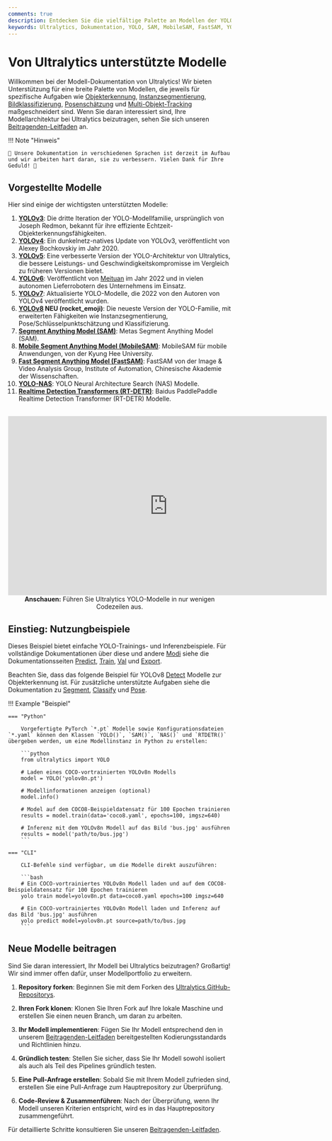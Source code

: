 ```yaml
---
comments: true
description: Entdecken Sie die vielfältige Palette an Modellen der YOLO-Familie, SAM, MobileSAM, FastSAM, YOLO-NAS und RT-DETR, die von Ultralytics unterstützt werden. Beginnen Sie mit Beispielen für die CLI- und Python-Nutzung.
keywords: Ultralytics, Dokumentation, YOLO, SAM, MobileSAM, FastSAM, YOLO-NAS, RT-DETR, Modelle, Architekturen, Python, CLI
---
```


# Von Ultralytics unterstützte Modelle

Willkommen bei der Modell-Dokumentation von Ultralytics! Wir bieten Unterstützung für eine breite Palette von Modellen, die jeweils für spezifische Aufgaben wie [Objekterkennung](../tasks/detect.md), [Instanzsegmentierung](../tasks/segment.md), [Bildklassifizierung](../tasks/classify.md), [Posenschätzung](../tasks/pose.md) und [Multi-Objekt-Tracking](../modes/track.md) maßgeschneidert sind. Wenn Sie daran interessiert sind, Ihre Modellarchitektur bei Ultralytics beizutragen, sehen Sie sich unseren [Beitragenden-Leitfaden](../../help/contributing.md) an.

!!! Note "Hinweis"

    🚧 Unsere Dokumentation in verschiedenen Sprachen ist derzeit im Aufbau und wir arbeiten hart daran, sie zu verbessern. Vielen Dank für Ihre Geduld! 🙏

## Vorgestellte Modelle

Hier sind einige der wichtigsten unterstützten Modelle:

1. **[YOLOv3](yolov3.md)**: Die dritte Iteration der YOLO-Modellfamilie, ursprünglich von Joseph Redmon, bekannt für ihre effiziente Echtzeit-Objekterkennungsfähigkeiten.
2. **[YOLOv4](yolov4.md)**: Ein dunkelnetz-natives Update von YOLOv3, veröffentlicht von Alexey Bochkovskiy im Jahr 2020.
3. **[YOLOv5](yolov5.md)**: Eine verbesserte Version der YOLO-Architektur von Ultralytics, die bessere Leistungs- und Geschwindigkeitskompromisse im Vergleich zu früheren Versionen bietet.
4. **[YOLOv6](yolov6.md)**: Veröffentlicht von [Meituan](https://about.meituan.com/) im Jahr 2022 und in vielen autonomen Lieferrobotern des Unternehmens im Einsatz.
5. **[YOLOv7](yolov7.md)**: Aktualisierte YOLO-Modelle, die 2022 von den Autoren von YOLOv4 veröffentlicht wurden.
6. **[YOLOv8](yolov8.md) NEU (rocket_emoji)**: Die neueste Version der YOLO-Familie, mit erweiterten Fähigkeiten wie Instanzsegmentierung, Pose/Schlüsselpunktschätzung und Klassifizierung.
7. **[Segment Anything Model (SAM)](sam.md)**: Metas Segment Anything Model (SAM).
8. **[Mobile Segment Anything Model (MobileSAM)](mobile-sam.md)**: MobileSAM für mobile Anwendungen, von der Kyung Hee University.
9. **[Fast Segment Anything Model (FastSAM)](fast-sam.md)**: FastSAM von der Image & Video Analysis Group, Institute of Automation, Chinesische Akademie der Wissenschaften.
10. **[YOLO-NAS](yolo-nas.md)**: YOLO Neural Architecture Search (NAS) Modelle.
11. **[Realtime Detection Transformers (RT-DETR)](rtdetr.md)**: Baidus PaddlePaddle Realtime Detection Transformer (RT-DETR) Modelle.

<p align="center">
  <br>
  <iframe width="720" height="405" src="https://www.youtube.com/embed/MWq1UxqTClU?si=nHAW-lYDzrz68jR0"
    title="YouTube-Video-Player" frameborder="0"
    allow="accelerometer; autoplay; clipboard-write; encrypted-media; gyroscope; picture-in-picture; web-share"
    allowfullscreen>
  </iframe>
  <br>
  <strong>Anschauen:</strong> Führen Sie Ultralytics YOLO-Modelle in nur wenigen Codezeilen aus.
</p>

## Einstieg: Nutzungbeispiele

Dieses Beispiel bietet einfache YOLO-Trainings- und Inferenzbeispiele. Für vollständige Dokumentationen über diese und andere [Modi](../modes/index.md) siehe die Dokumentationsseiten [Predict](../modes/predict.md),  [Train](../modes/train.md), [Val](../modes/val.md) und [Export](../modes/export.md).

Beachten Sie, dass das folgende Beispiel für YOLOv8 [Detect](../tasks/detect.md) Modelle zur Objekterkennung ist. Für zusätzliche unterstützte Aufgaben siehe die Dokumentation zu [Segment](../tasks/segment.md), [Classify](../tasks/classify.md) und [Pose](../tasks/pose.md).

!!! Example "Beispiel"

    === "Python"

        Vorgefertigte PyTorch `*.pt` Modelle sowie Konfigurationsdateien `*.yaml` können den Klassen `YOLO()`, `SAM()`, `NAS()` und `RTDETR()` übergeben werden, um eine Modellinstanz in Python zu erstellen:

        ```python
        from ultralytics import YOLO

        # Laden eines COCO-vortrainierten YOLOv8n Modells
        model = YOLO('yolov8n.pt')

        # Modellinformationen anzeigen (optional)
        model.info()

        # Model auf dem COCO8-Beispieldatensatz für 100 Epochen trainieren
        results = model.train(data='coco8.yaml', epochs=100, imgsz=640)

        # Inferenz mit dem YOLOv8n Modell auf das Bild 'bus.jpg' ausführen
        results = model('path/to/bus.jpg')
        ```

    === "CLI"

        CLI-Befehle sind verfügbar, um die Modelle direkt auszuführen:

        ```bash
        # Ein COCO-vortrainiertes YOLOv8n Modell laden und auf dem COCO8-Beispieldatensatz für 100 Epochen trainieren
        yolo train model=yolov8n.pt data=coco8.yaml epochs=100 imgsz=640

        # Ein COCO-vortrainiertes YOLOv8n Modell laden und Inferenz auf das Bild 'bus.jpg' ausführen
        yolo predict model=yolov8n.pt source=path/to/bus.jpg
        ```

## Neue Modelle beitragen

Sind Sie daran interessiert, Ihr Modell bei Ultralytics beizutragen? Großartig! Wir sind immer offen dafür, unser Modellportfolio zu erweitern.

1. **Repository forken**: Beginnen Sie mit dem Forken des [Ultralytics GitHub-Repositorys](https://github.com/ultralytics/ultralytics).

2. **Ihren Fork klonen**: Klonen Sie Ihren Fork auf Ihre lokale Maschine und erstellen Sie einen neuen Branch, um daran zu arbeiten.

3. **Ihr Modell implementieren**: Fügen Sie Ihr Modell entsprechend den in unserem [Beitragenden-Leitfaden](../../help/contributing.md) bereitgestellten Kodierungsstandards und Richtlinien hinzu.

4. **Gründlich testen**: Stellen Sie sicher, dass Sie Ihr Modell sowohl isoliert als auch als Teil des Pipelines gründlich testen.

5. **Eine Pull-Anfrage erstellen**: Sobald Sie mit Ihrem Modell zufrieden sind, erstellen Sie eine Pull-Anfrage zum Hauptrepository zur Überprüfung.

6. **Code-Review & Zusammenführen**: Nach der Überprüfung, wenn Ihr Modell unseren Kriterien entspricht, wird es in das Hauptrepository zusammengeführt.

Für detaillierte Schritte konsultieren Sie unseren [Beitragenden-Leitfaden](../../help/contributing.md).
